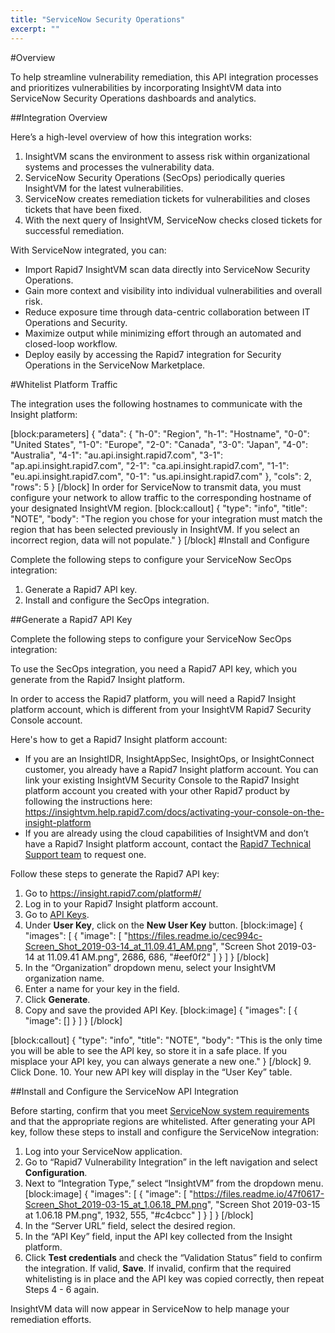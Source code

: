 ```yaml
---
title: "ServiceNow Security Operations"
excerpt: ""
---
```

#Overview

To help streamline vulnerability remediation, this API integration processes and prioritizes vulnerabilities by incorporating InsightVM data into ServiceNow Security Operations dashboards and analytics. 

##Integration Overview

Here’s a high-level overview of how this integration works: 

1. InsightVM scans the environment to assess risk within organizational systems and processes the vulnerability data.
2.  ServiceNow Security Operations (SecOps) periodically queries InsightVM for the latest vulnerabilities. 
3.  ServiceNow creates remediation tickets for vulnerabilities and closes tickets that have been fixed.
4.  With the next query of InsightVM, ServiceNow checks closed tickets for successful remediation. 

With ServiceNow integrated, you can:
  * Import Rapid7 InsightVM scan data directly into ServiceNow Security Operations.
  * Gain more context and visibility into individual vulnerabilities and overall risk. 
  * Reduce exposure time through data-centric collaboration between IT Operations and Security.
  * Maximize output while minimizing effort through an automated and closed-loop workflow.
  * Deploy easily by accessing the Rapid7 integration for Security Operations in the ServiceNow Marketplace.

#Whitelist Platform Traffic

The integration uses the following hostnames to communicate with the Insight platform:

[block:parameters]
{
  "data": {
    "h-0": "Region",
    "h-1": "Hostname",
    "0-0": "United States",
    "1-0": "Europe",
    "2-0": "Canada",
    "3-0": "Japan",
    "4-0": "Australia",
    "4-1": "au.api.insight.rapid7.com",
    "3-1": "ap.api.insight.rapid7.com",
    "2-1": "ca.api.insight.rapid7.com",
    "1-1": "eu.api.insight.rapid7.com",
    "0-1": "us.api.insight.rapid7.com"
  },
  "cols": 2,
  "rows": 5
}
[/block]
In order for ServiceNow to transmit data, you must configure your network to allow traffic to the corresponding hostname of your designated InsightVM region.
[block:callout]
{
  "type": "info",
  "title": "NOTE",
  "body": "The region you chose for your integration must match the region that has been selected previously in InsightVM. If you select an incorrect region, data will not populate."
}
[/block]
#Install and Configure

Complete the following steps to configure your ServiceNow SecOps integration:
1. Generate a Rapid7 API key.
2. Install and configure the SecOps integration.

##Generate a Rapid7 API Key

Complete the following steps to configure your ServiceNow SecOps integration: 

To use the SecOps integration, you need a Rapid7 API key, which you generate from the Rapid7 Insight platform.

In order to access the Rapid7 platform, you will need a Rapid7 Insight platform account, which is different from your InsightVM Rapid7 Security Console account.

Here's how to get a Rapid7 Insight platform account: 
*  If you are an InsightIDR, InsightAppSec, InsightOps, or InsightConnect customer, you already have a Rapid7 Insight platform account. You can link your existing InsightVM Security Console to the Rapid7 Insight platform account you created with your other Rapid7 product by following the instructions here:
https://insightvm.help.rapid7.com/docs/activating-your-console-on-the-insight-platform
*  If you are already using the cloud capabilities of InsightVM and don’t have a Rapid7 Insight platform account, contact the [Rapid7 Technical Support team](https://rapid7support.force.com/customers/login) to request one. 

Follow these steps to generate the Rapid7 API key: 

1. Go to [https://insight.rapid7.com/platform#/ ](https://insight.rapid7.com/platform#/ )
2. Log in to your Rapid7 Insight platform account.  
3. Go to [API Keys](https://insight.rapid7.com/platform#/apiKeyManagement). 
4. Under **User Key**, click on the **New User Key** button. 
[block:image]
{
  "images": [
    {
      "image": [
        "https://files.readme.io/cec994c-Screen_Shot_2019-03-14_at_11.09.41_AM.png",
        "Screen Shot 2019-03-14 at 11.09.41 AM.png",
        2686,
        686,
        "#eef0f2"
      ]
    }
  ]
}
[/block]
5. In the “Organization” dropdown menu, select your InsightVM organization name.
6. Enter a name for your key in the field. 
7. Click **Generate**. 
8. Copy and save the provided API Key.
[block:image]
{
  "images": [
    {
      "image": []
    }
  ]
}
[/block]

[block:callout]
{
  "type": "info",
  "title": "NOTE",
  "body": "This is the only time you will be able to see the API key, so store it in a safe place. If you misplace your API key, you can always generate a new one."
}
[/block]
9. Click Done. 
10. Your new API key will display in the “User Key” table.

##Install and Configure the ServiceNow API Integration

Before starting, confirm that you meet [ServiceNow system requirements](https://store.servicenow.com/sn_appstore_store.do#!/store/application/8a2aa078e7330300809a268b03f6a988/6.2.0) and that the appropriate regions are whitelisted. After generating your API key, follow these steps to install and configure the ServiceNow integration:

1. Log into your ServiceNow application.
2. Go to “Rapid7 Vulnerability Integration” in the left navigation and select **Configuration**.  
3. Next to “Integration Type,” select “InsightVM” from the dropdown menu. 
[block:image]
{
  "images": [
    {
      "image": [
        "https://files.readme.io/47f0617-Screen_Shot_2019-03-15_at_1.06.18_PM.png",
        "Screen Shot 2019-03-15 at 1.06.18 PM.png",
        1932,
        555,
        "#c4cbcc"
      ]
    }
  ]
}
[/block]
4. In the “Server URL” field, select the desired region.
5. In the “API Key” field, input the API key collected from the Insight platform.
6. Click **Test credentials** and check the “Validation Status” field to confirm the integration. If valid, **Save**. If invalid, confirm that the required whitelisting is in place and the API key was copied correctly, then repeat Steps 4 - 6 again.

InsightVM data will now appear in ServiceNow to help manage your remediation efforts.
